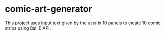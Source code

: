 # comic-art-generator
This project uses input text given by the user in 10 panels to create 10 comic strips using Dall E API.
